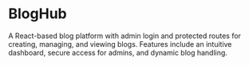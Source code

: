 # BlogHub
A React-based blog platform with admin login and protected routes for creating, managing, and viewing blogs. Features include an intuitive dashboard, secure access for admins, and dynamic blog handling.
